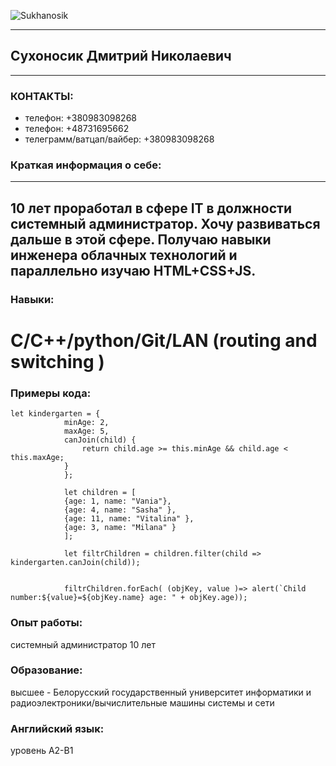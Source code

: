 ![Sukhanosik](https://s3.eu-west-1.amazonaws.com/resumedone-eu-west-1/nflqGMHNM-photo.png)
***
## Сухоносик Дмитрий Николаевич
***

### КОНТАКТЫ:
- телефон: +380983098268
- телефон: +48731695662
- телеграмм/ватцап/вайбер: +380983098268

### Краткая информация о себе:
---
10 лет проработал в сфере IT в должности системный администратор. Хочу развиваться дальше в этой сфере. Получаю навыки инженера облачных технологий и параллельно изучаю HTML+CSS+JS.
---

### Навыки:
C/C++/python/Git/LAN (routing and switching )
=

### Примеры кода:
```
let kindergarten = {
			minAge: 2,
			maxAge: 5,
			canJoin(child) {
				return child.age >= this.minAge && child.age < this.maxAge;
			}
			};

			let children = [
			{age: 1, name: "Vania"},
			{age: 4, name: "Sasha" },
			{age: 11, name: "Vitalina" },
			{age: 3, name: "Milana" }
			];

			let filtrChildren = children.filter(child => kindergarten.canJoin(child));


			filtrChildren.forEach( (objKey, value )=> alert(`Child number:${value}=${objKey.name} age: " + objKey.age));
```

### Опыт работы:
системный администратор 10 лет

### Образование:
высшее - Белорусский государственный университет информатики и радиоэлектроники/вычислительные машины системы и сети

### Английский язык:
уровень А2-B1